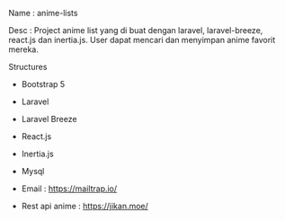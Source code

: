 Name		: anime-lists

Desc		: Project anime list yang di buat dengan laravel, laravel-breeze, react.js dan inertia.js. User dapat mencari dan menyimpan anime favorit mereka.

Structures
- Bootstrap 5
- Laravel
- Laravel Breeze
- React.js
- Inertia.js
- Mysql

- Email : https://mailtrap.io/
- Rest api anime : https://jikan.moe/ 
